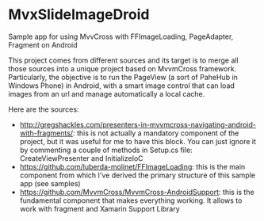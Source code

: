 # MvxSlideImageDroid
Sample app for using MvvCross with FFImageLoading, PageAdapter, Fragment on Android

This project comes from different sources and its target is to merge all those sources into a unique project based on MvvmCross framework.
Particularly, the objective is to run the PageView (a sort of PaheHub in Windows Phone) in Android, with a smart image control that can load images from an url and manage automatically a local cache.

Here are the sources:
- http://gregshackles.com/presenters-in-mvvmcross-navigating-android-with-fragments/: this is not actually a mandatory component of the project, but it was useful for me to have this block. You can just ignore it by commenting a couple of methods in Setup.cs file: CreateViewPresenter and InitializeIoC
- https://github.com/luberda-molinet/FFImageLoading: this is the main component from which I've derived the primary structure of this sample app (see samples)
- https://github.com/MvvmCross/MvvmCross-AndroidSupport: this is the fundamental component that makes everything working. It allows to work with fragment and Xamarin Support Library